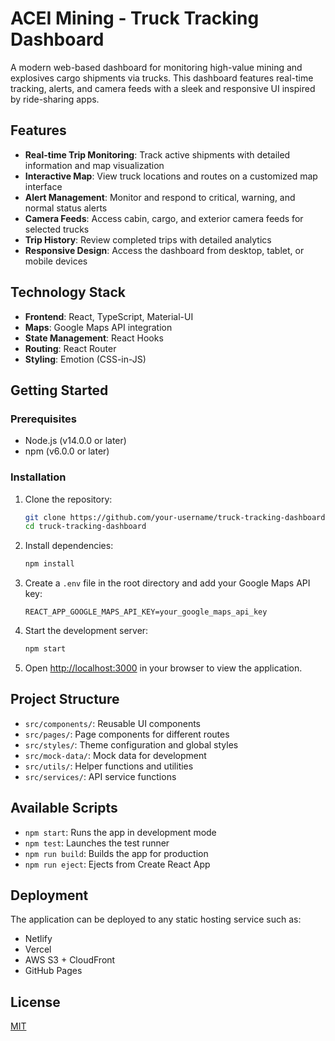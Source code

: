 # ACEI Mining - Truck Tracking Dashboard

A modern web-based dashboard for monitoring high-value mining and explosives cargo shipments via trucks. This dashboard features real-time tracking, alerts, and camera feeds with a sleek and responsive UI inspired by ride-sharing apps.

## Features

- **Real-time Trip Monitoring**: Track active shipments with detailed information and map visualization
- **Interactive Map**: View truck locations and routes on a customized map interface
- **Alert Management**: Monitor and respond to critical, warning, and normal status alerts
- **Camera Feeds**: Access cabin, cargo, and exterior camera feeds for selected trucks
- **Trip History**: Review completed trips with detailed analytics
- **Responsive Design**: Access the dashboard from desktop, tablet, or mobile devices

## Technology Stack

- **Frontend**: React, TypeScript, Material-UI
- **Maps**: Google Maps API integration
- **State Management**: React Hooks
- **Routing**: React Router
- **Styling**: Emotion (CSS-in-JS)

## Getting Started

### Prerequisites

- Node.js (v14.0.0 or later)
- npm (v6.0.0 or later)

### Installation

1. Clone the repository:
   ```bash
   git clone https://github.com/your-username/truck-tracking-dashboard.git
   cd truck-tracking-dashboard
   ```

2. Install dependencies:
   ```bash
   npm install
   ```

3. Create a `.env` file in the root directory and add your Google Maps API key:
   ```
   REACT_APP_GOOGLE_MAPS_API_KEY=your_google_maps_api_key
   ```

4. Start the development server:
   ```bash
   npm start
   ```

5. Open [http://localhost:3000](http://localhost:3000) in your browser to view the application.

## Project Structure

- `src/components/`: Reusable UI components
- `src/pages/`: Page components for different routes
- `src/styles/`: Theme configuration and global styles
- `src/mock-data/`: Mock data for development
- `src/utils/`: Helper functions and utilities
- `src/services/`: API service functions

## Available Scripts

- `npm start`: Runs the app in development mode
- `npm test`: Launches the test runner
- `npm run build`: Builds the app for production
- `npm run eject`: Ejects from Create React App

## Deployment

The application can be deployed to any static hosting service such as:
- Netlify
- Vercel
- AWS S3 + CloudFront
- GitHub Pages

## License

[MIT](LICENSE)
